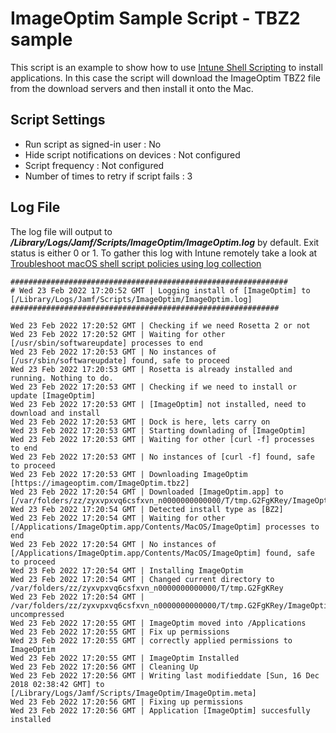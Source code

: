 # ImageOptim Sample Script - TBZ2 sample

This script is an example to show how to use [Intune Shell Scripting](https://docs.microsoft.com/en-us/mem/intune/apps/macos-shell-scripts) to install applications. In this case the script will download the ImageOptim TBZ2 file from the download servers and then install it onto the Mac.

## Script Settings

- Run script as signed-in user : No
- Hide script notifications on devices : Not configured
- Script frequency : Not configured
- Number of times to retry if script fails : 3

## Log File

The log file will output to ***/Library/Logs/Jamf/Scripts/ImageOptim/ImageOptim.log*** by default. Exit status is either 0 or 1. To gather this log with Intune remotely take a look at  [Troubleshoot macOS shell script policies using log collection](https://docs.microsoft.com/en-us/mem/intune/apps/macos-shell-scripts#troubleshoot-macos-shell-script-policies-using-log-collection)

```
##############################################################
# Wed 23 Feb 2022 17:20:52 GMT | Logging install of [ImageOptim] to [/Library/Logs/Jamf/Scripts/ImageOptim/ImageOptim.log]
############################################################

Wed 23 Feb 2022 17:20:52 GMT | Checking if we need Rosetta 2 or not
Wed 23 Feb 2022 17:20:52 GMT | Waiting for other [/usr/sbin/softwareupdate] processes to end
Wed 23 Feb 2022 17:20:53 GMT | No instances of [/usr/sbin/softwareupdate] found, safe to proceed
Wed 23 Feb 2022 17:20:53 GMT | Rosetta is already installed and running. Nothing to do.
Wed 23 Feb 2022 17:20:53 GMT | Checking if we need to install or update [ImageOptim]
Wed 23 Feb 2022 17:20:53 GMT | [ImageOptim] not installed, need to download and install
Wed 23 Feb 2022 17:20:53 GMT | Dock is here, lets carry on
Wed 23 Feb 2022 17:20:53 GMT | Starting downlading of [ImageOptim]
Wed 23 Feb 2022 17:20:53 GMT | Waiting for other [curl -f] processes to end
Wed 23 Feb 2022 17:20:53 GMT | No instances of [curl -f] found, safe to proceed
Wed 23 Feb 2022 17:20:53 GMT | Downloading ImageOptim [https://imageoptim.com/ImageOptim.tbz2]
Wed 23 Feb 2022 17:20:54 GMT | Downloaded [ImageOptim.app] to [/var/folders/zz/zyxvpxvq6csfxvn_n0000000000000/T/tmp.G2FgKRey/ImageOptim.tbz2]
Wed 23 Feb 2022 17:20:54 GMT | Detected install type as [BZ2]
Wed 23 Feb 2022 17:20:54 GMT | Waiting for other [/Applications/ImageOptim.app/Contents/MacOS/ImageOptim] processes to end
Wed 23 Feb 2022 17:20:54 GMT | No instances of [/Applications/ImageOptim.app/Contents/MacOS/ImageOptim] found, safe to proceed
Wed 23 Feb 2022 17:20:54 GMT | Installing ImageOptim
Wed 23 Feb 2022 17:20:54 GMT | Changed current directory to /var/folders/zz/zyxvpxvq6csfxvn_n0000000000000/T/tmp.G2FgKRey
Wed 23 Feb 2022 17:20:54 GMT | /var/folders/zz/zyxvpxvq6csfxvn_n0000000000000/T/tmp.G2FgKRey/ImageOptim.tbz2 uncompressed
Wed 23 Feb 2022 17:20:55 GMT | ImageOptim moved into /Applications
Wed 23 Feb 2022 17:20:55 GMT | Fix up permissions
Wed 23 Feb 2022 17:20:55 GMT | correctly applied permissions to ImageOptim
Wed 23 Feb 2022 17:20:55 GMT | ImageOptim Installed
Wed 23 Feb 2022 17:20:56 GMT | Cleaning Up
Wed 23 Feb 2022 17:20:56 GMT | Writing last modifieddate [Sun, 16 Dec 2018 02:38:42 GMT] to [/Library/Logs/Jamf/Scripts/ImageOptim/ImageOptim.meta]
Wed 23 Feb 2022 17:20:56 GMT | Fixing up permissions
Wed 23 Feb 2022 17:20:56 GMT | Application [ImageOptim] succesfully installed
```
